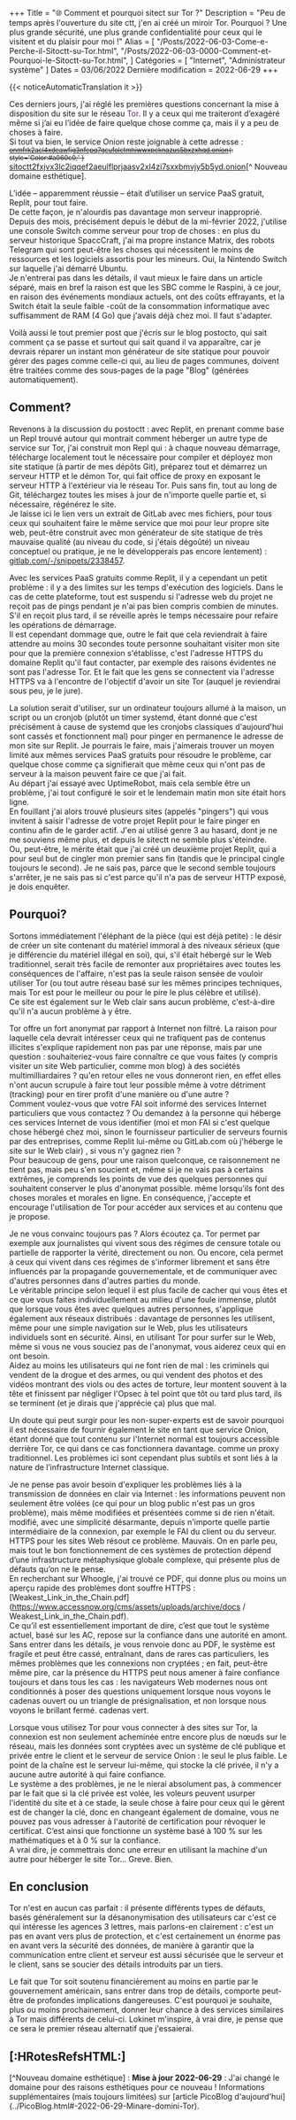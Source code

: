 +++
Title = "🌐️ Comment et pourquoi sitect sur Tor ?"
Description = "Peu de temps après l'ouverture du site ctt, j'en ai créé un miroir Tor. Pourquoi ? Une plus grande sécurité, une plus grande confidentialité pour ceux qui le visitent et du plaisir pour moi !"
Alias ​​= [
  "/Posts/2022-06-03-Come-e-Perche-il-Sitoctt-su-Tor.html",
  "/Posts/2022-06-03-0000-Comment-et-Pourquoi-le-Sitoctt-su-Tor.html",
]
Catégories = [ "Internet", "Administrateur système" ]
Dates = 03/06/2022
Dernière modification = 2022-06-29
+++

{{< noticeAutomaticTranslation it >}}



Ces derniers jours, j'ai réglé les premières questions concernant la mise à disposition du site sur le réseau <span style='Color:#59316b;'>Tor</span>. Il y a ceux qui me traiteront d’exagéré même si j’ai eu l’idée de faire quelque chose comme ça, mais il y a peu de choses à faire.  
Si tout va bien, le service Onion reste joignable à cette adresse :
<small>~~[onmfrk2acl4xdeawfjg3nfepq7gcufolctmhiwwxpcknazus5bxzxhqd.onion](http://onmfrk2acl4xdeawfjg3nfepq7gcufolctmhiwwxpcknazus5bxzxhqd.onion){: style='Color:#a060c0;' }~~</small>
[sitoctt2fxjvx3lc2iqqef2aeulflprjaasv2xl4zi7sxxbmvjy5b5yd.onion](http://sitoctt2fxjvx3lc2iqqef2aeulflprjaasv2xl4zi7sxxbmvjy5b5yd.onion)[^ Nouveau domaine esthétique].

L’idée – apparemment réussie – était d’utiliser un service PaaS gratuit, Replit, pour tout faire.  
De cette façon, je n'alourdis pas davantage mon serveur inapproprié. Depuis des mois, précisément depuis le début de la mi-février 2022, j'utilise une console Switch comme serveur pour trop de choses : en plus du serveur historique SpaccCraft, j'ai ma propre instance Matrix, des robots Telegram qui sont peut-être les choses qui nécessitent le moins de ressources et les logiciels assortis pour les mineurs. Oui, la Nintendo Switch sur laquelle j'ai démarré Ubuntu.  
Je n'entrerai pas dans les détails, il vaut mieux le faire dans un article séparé, mais en bref la raison est que les SBC comme le Raspini, à ce jour, en raison des événements mondiaux actuels, ont des coûts effrayants, et la Switch était la seule faible -coût de la consommation informatique avec suffisamment de RAM (4 Go) que j'avais déjà chez moi. Il faut s'adapter.

Voilà aussi le tout premier post que j'écris sur le blog postocto, qui sait comment ça se passe et surtout qui sait quand il va apparaître, car je devrais réparer un instant mon générateur de site statique pour pouvoir gérer des pages comme celle-ci qui, au lieu de pages communes, doivent être traitées comme des sous-pages de la page "Blog" (générées automatiquement).

## Comment?

Revenons à la discussion du postoctt : avec Replit, en prenant comme base un Repl trouvé autour qui montrait comment héberger un autre type de service sur Tor, j'ai construit mon Repl qui : à chaque nouveau démarrage, télécharge localement tout le nécessaire pour compiler et déployez mon site statique (à partir de mes dépôts Git), préparez tout et démarrez un serveur HTTP et le démon Tor, qui fait office de proxy en exposant le serveur HTTP à l'extérieur via le réseau Tor. Puis sans fin, tout au long de Git, téléchargez toutes les mises à jour de n'importe quelle partie et, si nécessaire, régénérez le site.  
Je laisse ici le lien vers un extrait de GitLab avec mes fichiers, pour tous ceux qui souhaitent faire le même service que moi pour leur propre site web, peut-être construit avec mon générateur de site statique de très mauvaise qualité (au niveau du code, si j'étais dégoûté) un niveau conceptuel ou pratique, je ne le développerais pas encore lentement) : [gitlab.com/-/snippets/2338457](https://gitlab.com/-/snippets/2338457).

Avec les services PaaS gratuits comme Replit, il y a cependant un petit problème : il y a des limites sur les temps d'exécution des logiciels. Dans le cas de cette plateforme, tout est suspendu si l'adresse web du projet ne reçoit pas de pings pendant je n'ai pas bien compris combien de minutes. S'il en reçoit plus tard, il se réveille après le temps nécessaire pour refaire les opérations de démarrage.  
Il est cependant dommage que, outre le fait que cela reviendrait à faire attendre au moins 30 secondes toute personne souhaitant visiter mon site pour que la première connexion s'établisse, c'est l'adresse HTTPS du domaine Replit qu'il faut contacter, par exemple des raisons évidentes ne sont pas l'adresse Tor. Et le fait que les gens se connectent via l'adresse HTTPS va à l'encontre de l'objectif d'avoir un site Tor (auquel je reviendrai sous peu, je le jure).

La solution serait d'utiliser, sur un ordinateur toujours allumé à la maison, un script ou un cronjob (plutôt un timer systemd, étant donné que c'est précisément à cause de systemd que les cronjobs classiques d'aujourd'hui sont cassés et fonctionnent mal) pour pinger en permanence le adresse de mon site sur Replit. Je pourrais le faire, mais j'aimerais trouver un moyen limité aux mêmes services PaaS gratuits pour résoudre le problème, car quelque chose comme ça signifierait que même ceux qui n'ont pas de serveur à la maison peuvent faire ce que j'ai fait.  
Au départ j'ai essayé avec UptimeRobot, mais cela semble être un problème, j'ai tout configuré le soir et le lendemain matin mon site était hors ligne.  
En fouillant j'ai alors trouvé plusieurs sites (appelés "pingers") qui vous invitent à saisir l'adresse de votre projet Replit pour le faire pinger en continu afin de le garder actif. J'en ai utilisé genre 3 au hasard, dont je ne me souviens même plus, et depuis le sitectt ne semble plus s'éteindre.  
Ou, peut-être, le mérite était que j'ai créé un deuxième projet Replit, qui a pour seul but de cingler mon premier sans fin (tandis que le principal cingle toujours le second). Je ne sais pas, parce que le second semble toujours s'arrêter, je ne sais pas si c'est parce qu'il n'a pas de serveur HTTP exposé, je dois enquêter.

## Pourquoi?

Sortons immédiatement l'éléphant de la pièce (qui est déjà petite) : le désir de créer un site contenant du matériel immoral à des niveaux sérieux (que je différencie du matériel illégal en soi), qui, s'il était hébergé sur le Web traditionnel, serait très facile de remonter aux propriétaires avec toutes les conséquences de l'affaire, n'est pas la seule raison sensée de vouloir utiliser Tor (ou tout autre réseau basé sur les mêmes principes techniques, mais Tor est pour le meilleur ou pour le pire le plus célèbre et utilisé).  
Ce site est également sur le Web clair sans aucun problème, c'est-à-dire qu'il n'a aucun problème à y être.

Tor offre un fort anonymat par rapport à Internet non filtré. La raison pour laquelle cela devrait intéresser ceux qui ne trafiquent pas de contenus illicites s'explique rapidement non pas par une réponse, mais par une question : souhaiteriez-vous faire connaître ce que vous faites (y compris visiter un site Web particulier, comme mon blog) à des sociétés multimilliardaires ? qu'en retour elles ne vous donneront rien, en effet elles n'ont aucun scrupule à faire tout leur possible même à votre détriment (tracking) pour en tirer profit d'une manière ou d'une autre ?  
Comment voulez-vous que votre FAI soit informé des services Internet particuliers que vous contactez ? Ou demandez à la personne qui héberge ces services Internet de vous identifier (moi et mon FAI si c'est quelque chose hébergé chez moi, sinon le fournisseur particulier de serveurs fournis par des entreprises, comme Replit lui-même ou GitLab.com où j'héberge le site sur le Web clair) , si vous n'y gagnez rien ?  
Pour beaucoup de gens, pour une raison quelconque, ce raisonnement ne tient pas, mais peu s'en soucient et, même si je ne vais pas à certains extrêmes, je comprends les points de vue des quelques personnes qui souhaitent conserver le plus d'anonymat possible. même lorsqu'ils font des choses morales et morales en ligne. En conséquence, j'accepte et encourage l'utilisation de Tor pour accéder aux services et au contenu que je propose.

Je ne vous convainc toujours pas ? Alors écoutez ça. Tor permet par exemple aux journalistes qui vivent sous des régimes de censure totale ou partielle de rapporter la vérité, directement ou non. Ou encore, cela permet à ceux qui vivent dans ces régimes de s'informer librement et sans être influencés par la propagande gouvernementale, et de communiquer avec d'autres personnes dans d'autres parties du monde.  
Le véritable principe selon lequel il est plus facile de cacher qui vous êtes et ce que vous faites individuellement au milieu d'une foule immense, plutôt que lorsque vous êtes avec quelques autres personnes, s'applique également aux réseaux distribués : davantage de personnes les utilisent, même pour une simple navigation sur le Web, plus les utilisateurs individuels sont en sécurité. Ainsi, en utilisant Tor pour surfer sur le Web, même si vous ne vous souciez pas de l'anonymat, vous aiderez ceux qui en ont besoin.  
Aidez au moins les utilisateurs qui ne font rien de mal : les criminels qui vendent de la drogue et des armes, ou qui vendent des photos et des vidéos montrant des viols ou des actes de torture, leur montent souvent à la tête et finissent par négliger l'Opsec à tel point que tôt ou tard plus tard, ils se terminent (et je dirais que j'apprécie ça) plus que mal.

Un doute qui peut surgir pour les non-super-experts est de savoir pourquoi il est nécessaire de fournir également le site en tant que service Onion, étant donné que tout contenu sur l'Internet normal est toujours accessible derrière Tor, ce qui dans ce cas fonctionnera davantage. comme un proxy traditionnel. Les problèmes ici sont cependant plus subtils et sont liés à la nature de l’infrastructure Internet classique.

Je ne pense pas avoir besoin d'expliquer les problèmes liés à la transmission de données en clair via Internet : les informations peuvent non seulement être volées (ce qui pour un blog public n'est pas un gros problème), mais même modifiées et présentées comme si de rien n'était. modifié, avec une simplicité désarmante, depuis n'importe quelle partie intermédiaire de la connexion, par exemple le FAI du client ou du serveur.  
HTTPS pour les sites Web résout ce problème. Mauvais. On en parle peu, mais tout le bon fonctionnement de ces systèmes de protection dépend d’une infrastructure métaphysique globale complexe, qui présente plus de défauts qu’on ne le pense.  
En recherchant sur Whoogle, j'ai trouvé ce PDF, qui donne plus ou moins un aperçu rapide des problèmes dont souffre HTTPS : [Weakest_Link_in_the_Chain.pdf](https://www.accessnow.org/cms/assets/uploads/archive/docs / Weakest_Link_in_the_Chain.pdf).  
Ce qu’il est essentiellement important de dire, c’est que tout le système actuel, basé sur les AC, repose sur la confiance dans une autorité en amont. Sans entrer dans les détails, je vous renvoie donc au PDF, le système est fragile et peut être cassé, entraînant, dans de rares cas particuliers, les mêmes problèmes que les connexions non cryptées ; en fait, peut-être même pire, car la présence du HTTPS peut nous amener à faire confiance toujours et dans tous les cas : les navigateurs Web modernes nous ont conditionnés à poser des questions uniquement lorsque nous voyons le cadenas ouvert ou un triangle de présignalisation, et non lorsque nous voyons le brillant fermé. cadenas vert.

Lorsque vous utilisez Tor pour vous connecter à des sites sur Tor, la connexion est non seulement acheminée entre encore plus de nœuds sur le réseau, mais les données sont cryptées avec un système de clé publique et privée entre le client et le serveur de service Onion : le seul le plus faible. Le point de la chaîne est le serveur lui-même, qui stocke la clé privée, il n'y a aucune autre autorité à qui faire confiance.  
Le système a des problèmes, je ne le nierai absolument pas, à commencer par le fait que si la clé privée est volée, les voleurs peuvent usurper l'identité du site et à ce stade, la seule chose à faire pour ceux qui le gèrent est de changer la clé, donc en changeant également de domaine, vous ne pouvez pas vous adresser à l'autorité de certification pour révoquer le certificat. C’est ainsi que fonctionne un système basé à 100 % sur les mathématiques et à 0 % sur la confiance.  
A vrai dire, je commettrais donc une erreur en utilisant la machine d'un autre pour héberger le site Tor... Greve. Bien.

## En conclusion

Tor n'est en aucun cas parfait : il présente différents types de défauts, basés généralement sur la désanonymisation des utilisateurs car c'est ce qui intéresse les agences 3 lettres, mais parlons-en clairement : c'est un pas en avant vers plus de protection, et c'est certainement un énorme pas en avant vers la sécurité des données, de manière à garantir que la communication entre client et serveur est aussi sécurisée que le serveur et le client, sans se soucier des détails introduits par un tiers.

Le fait que Tor soit soutenu financièrement au moins en partie par le gouvernement américain, sans entrer dans trop de détails, comporte peut-être de profondes implications dangereuses. C'est pourquoi je souhaite, plus ou moins prochainement, donner leur chance à des services similaires à Tor mais différents de celui-ci. Lokinet m'inspire, à vrai dire, je pense que ce sera le premier réseau alternatif que j'essaierai.

## [:HRotesRefsHTML:]

[^Nouveau domaine esthétique] : **Mise à jour 2022-06-29** : J'ai changé le domaine pour des raisons esthétiques pour ce nouveau ! Informations supplémentaires (mais toujours limitées) sur [article PicoBlog d'aujourd'hui] (../PicoBlog.html#-2022-06-29-Minare-domini-Tor).